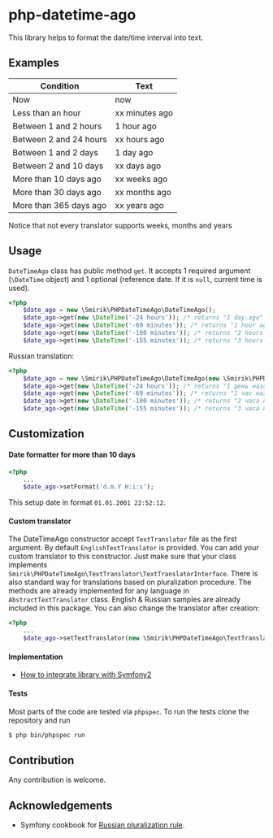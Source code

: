 php-datetime-ago
================

This library helps to format the date/time interval into text.

Examples
-------

| Condition | Text |
| --------- | ---- |
| Now | now |
| Less than an hour | xx minutes ago |
| Between 1 and 2 hours | 1 hour ago |
| Between 2 and 24 hours | xx hours ago |
| Between 1 and 2 days | 1 day ago |
| Between 2 and 10 days | xx days ago |
| More than 10 days ago | xx weeks ago |
| More than 30 days ago | xx months ago |
| More than 365 days ago | xx years ago |

Notice that not every translator supports weeks, months and years

Usage
-----

`DateTimeAgo` class has public method `get`. It accepts 1 required argument (`\DateTime` object) and 1 optional (reference date. If it is `null`, current time is used).

```php
<?php
    $date_ago = new \Smirik\PHPDateTimeAgo\DateTimeAgo();
    $date_ago->get(new \DateTime('-24 hours')); /* returns "1 day ago" */
    $date_ago->get(new \DateTime('-69 minutes')); /* returns "1 hour ago" */
    $date_ago->get(new \DateTime('-100 minutes')); /* returns "2 hours ago" */
    $date_ago->get(new \DateTime('-155 minutes')); /* returns "3 hours ago" */
```

Russian translation:
```php
<?php
    $date_ago = new \Smirik\PHPDateTimeAgo\DateTimeAgo(new \Smirik\PHPDateTimeAgo\TextTranslator\RussianTextTranslator());
    $date_ago->get(new \DateTime('-24 hours')); /* returns "1 день назад" */
    $date_ago->get(new \DateTime('-69 minutes')); /* returns "1 час назад" */
    $date_ago->get(new \DateTime('-100 minutes')); /* returns "2 часа назад" */
    $date_ago->get(new \DateTime('-155 minutes')); /* returns "3 часа назад" */
```

Customization
-------------

#### Date formatter for more than 10 days

```php
<?php
    ...
    $date_ago->setFormat('d.m.Y H:i:s');
```
This setup date in format `01.01.2001 22:52:12`.

#### Custom translator

The DateTimeAgo constructor accept `TextTranslator` file as the first argument. By default `EnglishTextTranslator` is provided. You can add your custom translator to this constructor. Just make sure that your class implements `Smirik\PHPDateTimeAgo\TextTranslator\TextTranslatorInterface`. There is also standard way for translations based on pluralization procedure. The methods are already implemented for any language in `AbstractTextTranslator` class. English & Russian samples are already included in this package. You can also change the translator after creation:

```php
<?php
    ...
    $date_ago->setTextTranslator(new \Smirik\PHPDateTimeAgo\TextTranslator\RussianTextTranslator());
```

#### Implementation

* [How to integrate library with Symfony2](doc/Symfony2_twig_extension.md)

#### Tests

Most parts of the code are tested via `phpspec`. To run the tests clone the repository and run 
```bash
$ php bin/phpspec run
```

## Contribution

Any contribution is welcome.

## Acknowledgements

* Symfony cookbook for [Russian pluralization rule](http://symfony.com/doc/current/book/translation.html#explicit-interval-pluralization).
